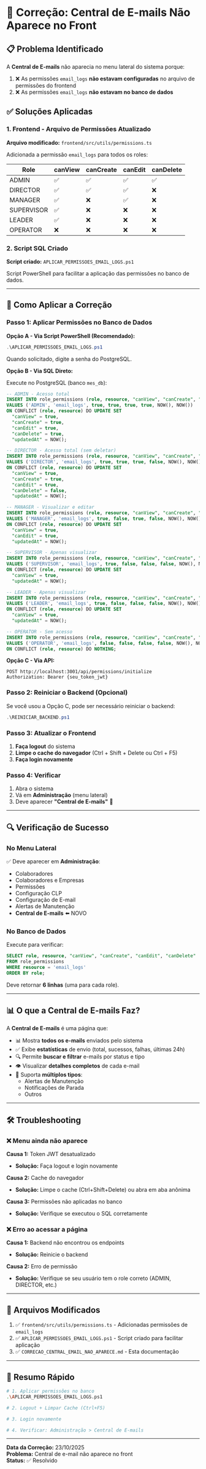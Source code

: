 # 🔧 Correção: Central de E-mails Não Aparece no Front

## 📋 Problema Identificado

A **Central de E-mails** não aparecia no menu lateral do sistema porque:

1. ❌ As permissões `email_logs` **não estavam configuradas** no arquivo de permissões do frontend
2. ❌ As permissões `email_logs` **não estavam no banco de dados**

## ✅ Soluções Aplicadas

### 1. Frontend - Arquivo de Permissões Atualizado

**Arquivo modificado:** `frontend/src/utils/permissions.ts`

Adicionada a permissão `email_logs` para todos os roles:

| Role       | canView | canCreate | canEdit | canDelete |
|------------|---------|-----------|---------|-----------|
| ADMIN      | ✅      | ✅        | ✅      | ✅        |
| DIRECTOR   | ✅      | ✅        | ✅      | ❌        |
| MANAGER    | ✅      | ❌        | ✅      | ❌        |
| SUPERVISOR | ✅      | ❌        | ❌      | ❌        |
| LEADER     | ✅      | ❌        | ❌      | ❌        |
| OPERATOR   | ❌      | ❌        | ❌      | ❌        |

### 2. Script SQL Criado

**Script criado:** `APLICAR_PERMISSOES_EMAIL_LOGS.ps1`

Script PowerShell para facilitar a aplicação das permissões no banco de dados.

---

## 🚀 Como Aplicar a Correção

### Passo 1: Aplicar Permissões no Banco de Dados

**Opção A - Via Script PowerShell (Recomendado):**

```powershell
.\APLICAR_PERMISSOES_EMAIL_LOGS.ps1
```

Quando solicitado, digite a senha do PostgreSQL.

**Opção B - Via SQL Direto:**

Execute no PostgreSQL (banco `mes_db`):

```sql
-- ADMIN - Acesso total
INSERT INTO role_permissions (role, resource, "canView", "canCreate", "canEdit", "canDelete", "createdAt", "updatedAt")
VALUES ('ADMIN', 'email_logs', true, true, true, true, NOW(), NOW())
ON CONFLICT (role, resource) DO UPDATE SET
  "canView" = true,
  "canCreate" = true,
  "canEdit" = true,
  "canDelete" = true,
  "updatedAt" = NOW();

-- DIRECTOR - Acesso total (sem deletar)
INSERT INTO role_permissions (role, resource, "canView", "canCreate", "canEdit", "canDelete", "createdAt", "updatedAt")
VALUES ('DIRECTOR', 'email_logs', true, true, true, false, NOW(), NOW())
ON CONFLICT (role, resource) DO UPDATE SET
  "canView" = true,
  "canCreate" = true,
  "canEdit" = true,
  "canDelete" = false,
  "updatedAt" = NOW();

-- MANAGER - Visualizar e editar
INSERT INTO role_permissions (role, resource, "canView", "canCreate", "canEdit", "canDelete", "createdAt", "updatedAt")
VALUES ('MANAGER', 'email_logs', true, false, true, false, NOW(), NOW())
ON CONFLICT (role, resource) DO UPDATE SET
  "canView" = true,
  "canEdit" = true,
  "updatedAt" = NOW();

-- SUPERVISOR - Apenas visualizar
INSERT INTO role_permissions (role, resource, "canView", "canCreate", "canEdit", "canDelete", "createdAt", "updatedAt")
VALUES ('SUPERVISOR', 'email_logs', true, false, false, false, NOW(), NOW())
ON CONFLICT (role, resource) DO UPDATE SET
  "canView" = true,
  "updatedAt" = NOW();

-- LEADER - Apenas visualizar
INSERT INTO role_permissions (role, resource, "canView", "canCreate", "canEdit", "canDelete", "createdAt", "updatedAt")
VALUES ('LEADER', 'email_logs', true, false, false, false, NOW(), NOW())
ON CONFLICT (role, resource) DO UPDATE SET
  "canView" = true,
  "updatedAt" = NOW();

-- OPERATOR - Sem acesso
INSERT INTO role_permissions (role, resource, "canView", "canCreate", "canEdit", "canDelete", "createdAt", "updatedAt")
VALUES ('OPERATOR', 'email_logs', false, false, false, false, NOW(), NOW())
ON CONFLICT (role, resource) DO NOTHING;
```

**Opção C - Via API:**

```http
POST http://localhost:3001/api/permissions/initialize
Authorization: Bearer {seu_token_jwt}
```

### Passo 2: Reiniciar o Backend (Opcional)

Se você usou a Opção C, pode ser necessário reiniciar o backend:

```powershell
.\REINICIAR_BACKEND.ps1
```

### Passo 3: Atualizar o Frontend

1. **Faça logout** do sistema
2. **Limpe o cache do navegador** (Ctrl + Shift + Delete ou Ctrl + F5)
3. **Faça login novamente**

### Passo 4: Verificar

1. Abra o sistema
2. Vá em **Administração** (menu lateral)
3. Deve aparecer **"Central de E-mails"** 📧

---

## 🔍 Verificação de Sucesso

### No Menu Lateral

✅ Deve aparecer em **Administração**:
- Colaboradores
- Colaboradores e Empresas
- Permissões
- Configuração CLP
- Configuração de E-mail
- Alertas de Manutenção
- **Central de E-mails** ⬅️ NOVO

### No Banco de Dados

Execute para verificar:

```sql
SELECT role, resource, "canView", "canCreate", "canEdit", "canDelete"
FROM role_permissions
WHERE resource = 'email_logs'
ORDER BY role;
```

Deve retornar **6 linhas** (uma para cada role).

---

## 📊 O que a Central de E-mails Faz?

A **Central de E-mails** é uma página que:

- 📊 Mostra **todos os e-mails** enviados pelo sistema
- ✅ Exibe **estatísticas** de envio (total, sucessos, falhas, últimas 24h)
- 🔍 Permite **buscar e filtrar** e-mails por status e tipo
- 👁️ Visualizar **detalhes completos** de cada e-mail
- 📧 Suporta **múltiplos tipos**:
  - Alertas de Manutenção
  - Notificações de Parada
  - Outros

---

## 🛠️ Troubleshooting

### ❌ Menu ainda não aparece

**Causa 1:** Token JWT desatualizado
- **Solução:** Faça logout e login novamente

**Causa 2:** Cache do navegador
- **Solução:** Limpe o cache (Ctrl+Shift+Delete) ou abra em aba anônima

**Causa 3:** Permissões não aplicadas no banco
- **Solução:** Verifique se executou o SQL corretamente

### ❌ Erro ao acessar a página

**Causa 1:** Backend não encontrou os endpoints
- **Solução:** Reinicie o backend

**Causa 2:** Erro de permissão
- **Solução:** Verifique se seu usuário tem o role correto (ADMIN, DIRECTOR, etc.)

---

## 📝 Arquivos Modificados

1. ✅ `frontend/src/utils/permissions.ts` - Adicionadas permissões de `email_logs`
2. ✅ `APLICAR_PERMISSOES_EMAIL_LOGS.ps1` - Script criado para facilitar aplicação
3. ✅ `CORRECAO_CENTRAL_EMAIL_NAO_APARECE.md` - Esta documentação

---

## 🎯 Resumo Rápido

```bash
# 1. Aplicar permissões no banco
.\APLICAR_PERMISSOES_EMAIL_LOGS.ps1

# 2. Logout + Limpar Cache (Ctrl+F5)

# 3. Login novamente

# 4. Verificar: Administração > Central de E-mails
```

---

**Data da Correção:** 23/10/2025  
**Problema:** Central de e-mail não aparece no front  
**Status:** ✅ Resolvido

